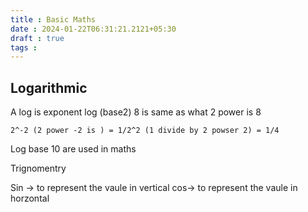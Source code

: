 ```yaml
---
title : Basic Maths
date : 2024-01-22T06:31:21.2121+05:30
draft : true
tags : 
---
```



## Logarithmic

A log is exponent log (base2) 8 is same as what 2 power is 8 

```
2^-2 (2 power -2 is ) = 1/2^2 (1 divide by 2 powser 2) = 1/4 
```


Log base 10 are used in maths



Trignomentry

Sin -> to represent the vaule in vertical
cos-> to represent the vaule in horzontal

